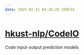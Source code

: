 ```yaml
---
date: 2025-02-21 04:20:29.339534
---
```


# [hkust-nlp/CodeIO](https://github.com/hkust-nlp/CodeIO)

Code input-output prediction models